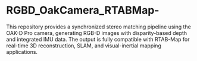 # RGBD_OakCamera_RTABMap-
This repository provides a synchronized stereo matching pipeline using the OAK-D Pro camera, generating RGB-D images with disparity-based depth and integrated IMU data. The output is fully compatible with RTAB-Map for real-time 3D reconstruction, SLAM, and visual-inertial mapping applications.
